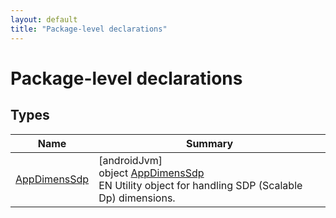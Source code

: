 ```yaml
---
layout: default
title: "Package-level declarations"
---
```


# Package-level declarations

## Types

| Name | Summary |
|---|---|
| [AppDimensSdp](-app-dimens-sdp/index.md) | [androidJvm]<br>object [AppDimensSdp](-app-dimens-sdp/index.md)<br>EN Utility object for handling SDP (Scalable Dp) dimensions. |